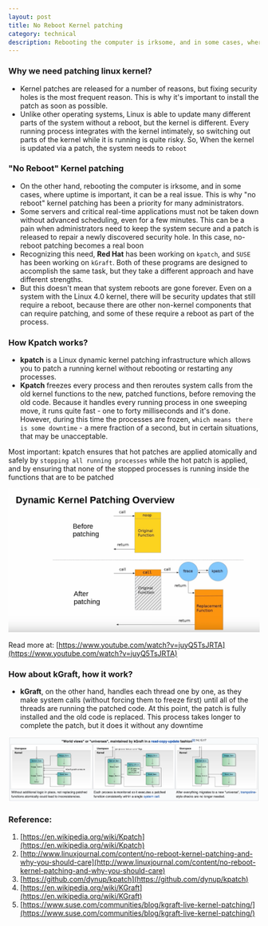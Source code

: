 ```yaml
---
layout: post
title: No Reboot Kernel patching
category: technical
description: Rebooting the computer is irksome, and in some cases, where uptime is important, it can be a real issue.
---
```


### Why we need patching linux kernel?
- Kernel patches are released for a number of reasons, but fixing security holes is the most frequent reason. This is why it's important to install the patch as soon as possible.
- Unlike other operating systems, Linux is able to update many different parts of the system without a reboot, but the kernel is different. Every running process integrates with the kernel intimately, so switching out parts of the kernel while it is running is quite risky. So, When the kernel is updated via a patch, the system needs to `reboot`

### "No Reboot" Kernel patching
- On the other hand, rebooting the computer is irksome, and in some cases, where uptime is important, it can be a real issue. This is why "no reboot" kernel patching has been a priority for many administrators.
- Some servers and critical real-time applications must not be taken down without advanced scheduling, even for a few minutes. This can be a pain when administrators need to keep the system secure and a patch is released to repair a newly discovered security hole. In this case, no-reboot patching becomes a real boon
- Recognizing this need, **Red Hat** has been working on `kpatch`, and `SUSE` has been working on `kGraft`. Both of these programs are designed to accomplish the same task, but they take a different approach and have different strengths.
- But this doesn't mean that system reboots are gone forever. Even on a system with the Linux 4.0 kernel, there will be security updates that still require a reboot, because there are other non-kernel components that can require patching, and some of these require a reboot as part of the process.

<!--description-->

### How Kpatch works?
- **kpatch** is a Linux dynamic kernel patching infrastructure which allows you to patch a running kernel without rebooting or restarting any processes.
- **Kpatch** freezes every process and then reroutes system calls from the old kernel functions to the new, patched functions, before removing the old code. Because it handles every running process in one sweeping move, it runs quite fast - one to forty milliseconds and it's done. However, during this time the processes are frozen, `which means there is some downtime` - a mere fraction of a second, but in certain situations, that may be unacceptable.

Most important: kpatch ensures that hot patches are applied atomically and safely by `stopping all running processes` while the hot patch is applied, and by ensuring that none of the stopped processes is running inside the functions that are to be patched

![With live patching in place, calls to patched kernel functions invoke their replacement counterparts](/assets/img/kpatch-how-it-works.webp)

Read more at: [https://www.youtube.com/watch?v=juyQ5TsJRTA](https://www.youtube.com/watch?v=juyQ5TsJRTA)

### How about kGraft, how it work?
- **kGraft**, on the other hand, handles each thread one by one, as they make system calls (without forcing them to freeze first) until all of the threads are running the patched code. At this point, the patch is fully installed and the old code is replaced. This process takes longer to complete the patch, but it does it without any downtime

!["World views" or "universes", maintained by kGraft in a read-copy-update fashion](/assets/img/kGraft-how-it-works.webp)

### Reference: 
1. [https://en.wikipedia.org/wiki/Kpatch](https://en.wikipedia.org/wiki/Kpatch)
2. [http://www.linuxjournal.com/content/no-reboot-kernel-patching-and-why-you-should-care](http://www.linuxjournal.com/content/no-reboot-kernel-patching-and-why-you-should-care)
3. [https://github.com/dynup/kpatch](https://github.com/dynup/kpatch)
4. [https://en.wikipedia.org/wiki/KGraft](https://en.wikipedia.org/wiki/KGraft)
5. [https://www.suse.com/communities/blog/kgraft-live-kernel-patching/](https://www.suse.com/communities/blog/kgraft-live-kernel-patching/)
